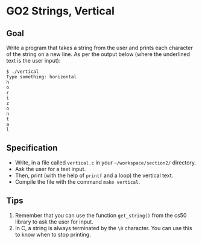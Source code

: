 # GO2 Strings, Vertical

## Goal

Write a program that takes a string from the user and prints each character of the string on a new line. As per the output below (where the underlined text is the user input):


    $ ./vertical
    Type something: horizontal
    h
    o
    r
    i
    z
    o
    n
    t
    a
    l


## Specification
- Write, in a file called `vertical.c` in your `~/workspace/section2/` directory.
- Ask the user for a text input.
- Then, print (with the help of `printf` and a loop) the vertical text.
- Compile the file with the command `make vertical`.


## Tips
1. Remember that you can use the function `get_string()` from the cs50 library to ask the user for input.
2. In C, a string is always terminated by the `\0` character. You can use this to know when to stop printing.

